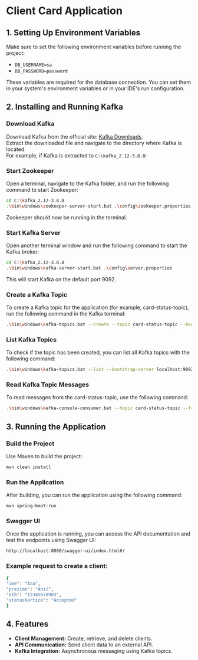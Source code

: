 # Client Card Application

## 1. Setting Up Environment Variables

Make sure to set the following environment variables before running the project:

- `DB_USERNAME=sa`
- `DB_PASSWORD=password`

These variables are required for the database connection. You can set them in your system's environment variables or in your IDE's run configuration.

## 2. Installing and Running Kafka

### Download Kafka

Download Kafka from the official site: [Kafka Downloads](https://kafka.apache.org/downloads).  
Extract the downloaded file and navigate to the directory where Kafka is located.  
For example, if Kafka is extracted to `C:\kafka_2.12-3.8.0`:

### Start Zookeeper

Open a terminal, navigate to the Kafka folder, and run the following command to start Zookeeper:

```bash
cd C:\kafka_2.12-3.8.0
.\bin\windows\zookeeper-server-start.bat .\config\zookeeper.properties
```

Zookeeper should now be running in the terminal.

### Start Kafka Server

Open another terminal window and run the following command to start the Kafka broker:

```bash
cd C:\kafka_2.12-3.8.0
.\bin\windows\kafka-server-start.bat .\config\server.properties
```

This will start Kafka on the default port 9092.

### Create a Kafka Topic

To create a Kafka topic for the application (for example, card-status-topic), run the following command in the Kafka terminal:

```bash
.\bin\windows\kafka-topics.bat --create --topic card-status-topic --bootstrap-server localhost:9092 --partitions 1 --replication-factor 1
```

### List Kafka Topics

To check if the topic has been created, you can list all Kafka topics with the following command:

```bash
.\bin\windows\kafka-topics.bat --list --bootstrap-server localhost:9092
```

### Read Kafka Topic Messages

To read messages from the card-status-topic, use the following command:

```bash
.\bin\windows\kafka-console-consumer.bat --topic card-status-topic --from-beginning --bootstrap-server localhost:9092
```

## 3. Running the Application

### Build the Project

Use Maven to build the project:

```bash
mvn clean install
```

### Run the Application

After building, you can run the application using the following command:

```bash
mvn spring-boot:run
```

### Swagger UI

Once the application is running, you can access the API documentation and test the endpoints using Swagger UI:

```bash
http://localhost:8080/swagger-ui/index.html#/
```

### Example request to create a client:
```bash
{
"ime": "Ana",
"prezime": "Anić",
"oib": "12345678903",
"statusKartice": "Accepted"
}
```
## 4. Features

- **Client Management:** Create, retrieve, and delete clients.
- **API Communication:** Send client data to an external API.
- **Kafka Integration:** Asynchronous messaging using Kafka topics.


